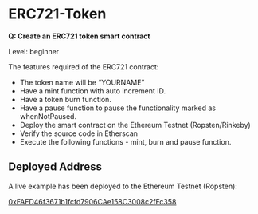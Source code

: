 # ERC721-Token

**Q: Create an ERC721 token smart contract**

Level: beginner 

The features required of the ERC721 contract:

*   The token name will be “YOURNAME”
*   Have a mint function with auto increment ID.
*   Have a token burn function.
*   Have a pause function to pause the functionality marked as whenNotPaused.
*   Deploy the smart contract on the Ethereum Testnet (Ropsten/Rinkeby)
*   Verify the source code in Etherscan
*   Execute the following functions - mint, burn and pause function.

## Deployed Address

A live example has been deployed to the Ethereum Testnet (Ropsten):

[0xFAFD46f3671b1fcfd7906CAe158C3008c2fFc358](https://ropsten.etherscan.io/address/0xfafd46f3671b1fcfd7906cae158c3008c2ffc358)
